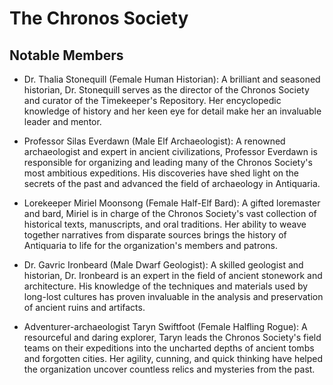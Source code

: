 # The Chronos Society

## Notable Members

- Dr. Thalia Stonequill (Female Human Historian): A brilliant and seasoned historian, Dr. Stonequill serves as the director of the Chronos Society and curator of the Timekeeper's Repository. Her encyclopedic knowledge of history and her keen eye for detail make her an invaluable leader and mentor.

- Professor Silas Everdawn (Male Elf Archaeologist): A renowned archaeologist and expert in ancient civilizations, Professor Everdawn is responsible for organizing and leading many of the Chronos Society's most ambitious expeditions. His discoveries have shed light on the secrets of the past and advanced the field of archaeology in Antiquaria.

- Lorekeeper Miriel Moonsong (Female Half-Elf Bard): A gifted loremaster and bard, Miriel is in charge of the Chronos Society's vast collection of historical texts, manuscripts, and oral traditions. Her ability to weave together narratives from disparate sources brings the history of Antiquaria to life for the organization's members and patrons.

- Dr. Gavric Ironbeard (Male Dwarf Geologist): A skilled geologist and historian, Dr. Ironbeard is an expert in the field of ancient stonework and architecture. His knowledge of the techniques and materials used by long-lost cultures has proven invaluable in the analysis and preservation of ancient ruins and artifacts.

- Adventurer-archaeologist Taryn Swiftfoot (Female Halfling Rogue): A resourceful and daring explorer, Taryn leads the Chronos Society's field teams on their expeditions into the uncharted depths of ancient tombs and forgotten cities. Her agility, cunning, and quick thinking have helped the organization uncover countless relics and mysteries from the past.

